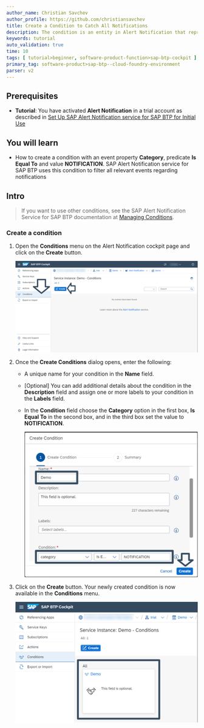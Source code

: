 ```yaml
---
author_name: Christian Savchev
author_profile: https://github.com/christiansavchev
title: Create a Condition to Catch All Notifications
description: The condition is an entity in Alert Notification that represents under what condition one event is matched for delivery  
keywords: tutorial
auto_validation: true
time: 10
tags: [ tutorial>beginner, software-product-function>sap-btp-cockpit ]
primary_tag: software-product>sap-btp--cloud-foundry-environment
parser: v2
---
```


## Prerequisites
- **Tutorial**: You have activated **Alert Notification** in a trial account as described in [Set Up SAP Alert Notification service for SAP BTP for Initial Use](set-up-alert-notification)

## You will learn
- How to create a condition with an event property **Category**, predicate **Is Equal To** and value **NOTIFICATION**. SAP Alert Notification service for SAP BTP uses this condition to filter all relevant events regarding notifications

## Intro
> If you want to use other conditions, see the SAP Alert Notification Service for SAP BTP documentation at [Managing Conditions](https://help.sap.com/docs/ALERT_NOTIFICATION/5967a369d4b74f7a9c2b91f5df8e6ab6/35ca5de101fc4d5791cdbb2df15e9d9b.html?locale=en-US).

### Create a condition

1.	Open the **Conditions** menu on the Alert Notification cockpit page and click on the **Create** button.

    ![Condition](1-Conditions.png)

2.	Once the **Create Conditions** dialog opens, enter the following:
    * A unique name for your condition in the **Name** field.
    * [Optional] You can add additional details about the condition in the **Description** field and assign one or more labels to your condition in the **Labels** field. 
    * In the **Condition** field choose the **Category** option in the first box, **Is Equal To** in the second box, and in the third box set the value to **NOTIFICATION**. 

        ![Create](2-Create.png)
    
3. Click on the **Create** button. Your newly created condition is now available in the **Conditions** menu.

    ![DemoConditions](3-DemoCond.png)

